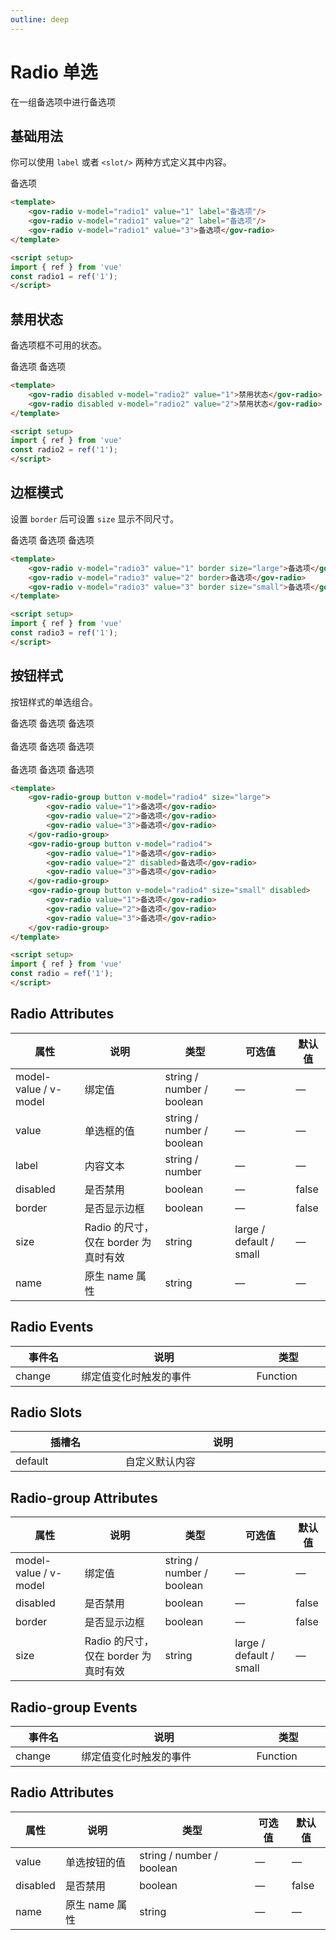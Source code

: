 ```yaml
---
outline: deep
---
```


# Radio 单选

在一组备选项中进行备选项

<script setup>
import { ref } from 'vue'
const radio1 = ref('1');
const radio2 = ref('1');
const radio3 = ref('1');
const radio4 = ref('1');
</script>


## 基础用法

你可以使用 ```label``` 或者 ```<slot/>``` 两种方式定义其中内容。

<demo-container class="demo-gov-form">
	<gov-radio v-model="radio1" value="1" label="备选项"/>
	<gov-radio v-model="radio1" value="2" label="备选项"/>
	<gov-radio v-model="radio1" value="3">备选项</gov-radio>
</demo-container>

```md
<template>
	<gov-radio v-model="radio1" value="1" label="备选项"/>
	<gov-radio v-model="radio1" value="2" label="备选项"/>
	<gov-radio v-model="radio1" value="3">备选项</gov-radio>
</template>

<script setup>
import { ref } from 'vue'
const radio1 = ref('1');
</script>
```

## 禁用状态

备选项框不可用的状态。

<demo-container class="demo-gov-form">
	<gov-radio disabled v-model="radio2" value="1">备选项</gov-radio>
	<gov-radio disabled v-model="radio2" value="2">备选项</gov-radio>
</demo-container>

```md
<template>
	<gov-radio disabled v-model="radio2" value="1">禁用状态</gov-radio>
	<gov-radio disabled v-model="radio2" value="2">禁用状态</gov-radio>
</template>

<script setup>
import { ref } from 'vue'
const radio2 = ref('1');
</script>
```

## 边框模式

设置 ```border``` 后可设置 ```size``` 显示不同尺寸。

<demo-container class="demo-gov-form">
	<gov-radio v-model="radio3" value="1" border size="large">备选项</gov-radio>
	<gov-radio v-model="radio3" value="2" border>备选项</gov-radio>
	<gov-radio v-model="radio3" value="3" border size="small">备选项</gov-radio>
</demo-container>

```md
<template>
	<gov-radio v-model="radio3" value="1" border size="large">备选项</gov-radio>
	<gov-radio v-model="radio3" value="2" border>备选项</gov-radio>
	<gov-radio v-model="radio3" value="3" border size="small">备选项</gov-radio>
</template>

<script setup>
import { ref } from 'vue'
const radio3 = ref('1');
</script>
```





## 按钮样式

按钮样式的单选组合。

<demo-container class="demo-gov-form">
	<gov-radio-group button v-model="radio4" size="large">
		<gov-radio value="1">备选项</gov-radio>
		<gov-radio value="2">备选项</gov-radio>
		<gov-radio value="3">备选项</gov-radio>
	</gov-radio-group>
	<br/>
	<br/>
	<gov-radio-group button v-model="radio4">
		<gov-radio value="1">备选项</gov-radio>
		<gov-radio value="2" disabled>备选项</gov-radio>
		<gov-radio value="3">备选项</gov-radio>
	</gov-radio-group>
	<br/>
	<br/>
	<gov-radio-group button v-model="radio4" size="small" disabled>
		<gov-radio value="1">备选项</gov-radio>
		<gov-radio value="2">备选项</gov-radio>
		<gov-radio value="3">备选项</gov-radio>
	</gov-radio-group>
</demo-container>

```md
<template>
	<gov-radio-group button v-model="radio4" size="large">
		<gov-radio value="1">备选项</gov-radio>
		<gov-radio value="2">备选项</gov-radio>
		<gov-radio value="3">备选项</gov-radio>
	</gov-radio-group>
	<gov-radio-group button v-model="radio4">
		<gov-radio value="1">备选项</gov-radio>
		<gov-radio value="2" disabled>备选项</gov-radio>
		<gov-radio value="3">备选项</gov-radio>
	</gov-radio-group>
	<gov-radio-group button v-model="radio4" size="small" disabled>
		<gov-radio value="1">备选项</gov-radio>
		<gov-radio value="2">备选项</gov-radio>
		<gov-radio value="3">备选项</gov-radio>
	</gov-radio-group>
</template>

<script setup>
import { ref } from 'vue'
const radio = ref('1');
</script>
```



## Radio Attributes

<table style="width:100%; display:table;">
  <thead>
    <tr>
      <th>属性</th>
      <th>说明</th>
      <th>类型</th>
      <th>可选值</th>
      <th>默认值</th>
    </tr>
  </thead>
  <tbody>
    <tr>
      <td>model-value / v-model</td>
      <td>绑定值</td>
      <td>string / number / boolean</td>
      <td>—</td>
      <td>—</td>
    </tr>
	<tr>
      <td>value</td>
      <td>单选框的值</td>
      <td>string / number / boolean</td>
      <td>—</td>
      <td>—</td>
    </tr>
    <tr>
      <td>label</td>
      <td>内容文本</td>
      <td>string / number</td>
      <td>—</td>
      <td>—</td>
    </tr>
    <tr>
      <td>disabled</td>
      <td>是否禁用</td>
      <td>boolean</td>
      <td>—</td>
      <td>false</td>
    </tr>
    <tr>
      <td>border</td>
      <td>是否显示边框</td>
      <td>boolean</td>
      <td>—</td>
      <td>false</td>
    </tr>
    <tr>
      <td>size</td>
      <td>Radio 的尺寸，仅在 border 为真时有效</td>
      <td>string</td>
      <td>large / default / small</td>
      <td>—</td>
    </tr>
    <tr>
      <td>name</td>
      <td>原生 name 属性</td>
      <td>string</td>
      <td>—</td>
      <td>—</td>
    </tr>
  </tbody>
</table>

## Radio Events

<table style="width:100%; display:table;">
  <thead>
    <tr>
      <th>事件名</th>
      <th>说明</th>
      <th>类型</th>
    </tr>
  </thead>
  <tbody>
    <tr>
      <td>change</td>
      <td>绑定值变化时触发的事件</td>
      <td>Function</td>
    </tr>
  </tbody>
</table>

## Radio Slots

<table style="width:100%; display:table;">
  <thead>
    <tr>
      <th>插槽名</th>
      <th>说明</th>
    </tr>
  </thead>
  <tbody>
    <tr>
      <td>default</td>
      <td>自定义默认内容</td>
    </tr>
  </tbody>
</table>


## Radio-group Attributes


<table style="width:100%; display:table;">
  <thead>
    <tr>
      <th>属性</th>
      <th>说明</th>
      <th>类型</th>
      <th>可选值</th>
      <th>默认值</th>
    </tr>
  </thead>
  <tbody>
    <tr>
      <td>model-value / v-model</td>
      <td>绑定值</td>
      <td>string / number / boolean</td>
      <td>—</td>
      <td>—</td>
    </tr>
    <tr>
      <td>disabled</td>
      <td>是否禁用</td>
      <td>boolean</td>
      <td>—</td>
      <td>false</td>
    </tr>
    <tr>
      <td>border</td>
      <td>是否显示边框</td>
      <td>boolean</td>
      <td>—</td>
      <td>false</td>
    </tr>
    <tr>
      <td>size</td>
      <td>Radio 的尺寸，仅在 border 为真时有效</td>
      <td>string</td>
      <td>large / default / small</td>
      <td>—</td>
    </tr>
  </tbody>
</table>

## Radio-group Events

<table style="width:100%; display:table;">
  <thead>
    <tr>
      <th>事件名</th>
      <th>说明</th>
      <th>类型</th>
    </tr>
  </thead>
  <tbody>
    <tr>
      <td>change</td>
      <td>绑定值变化时触发的事件</td>
      <td>Function</td>
    </tr>
  </tbody>
</table>


## Radio Attributes

<table style="width:100%; display:table;">
  <thead>
    <tr>
      <th>属性</th>
      <th>说明</th>
      <th>类型</th>
      <th>可选值</th>
      <th>默认值</th>
    </tr>
  </thead>
  <tbody>
	<tr>
      <td>value</td>
      <td>单选按钮的值</td>
      <td>string / number / boolean</td>
      <td>—</td>
      <td>—</td>
    </tr>
    <tr>
      <td>disabled</td>
      <td>是否禁用</td>
      <td>boolean</td>
      <td>—</td>
      <td>false</td>
    </tr>
    <tr>
      <td>name</td>
      <td>原生 name 属性</td>
      <td>string</td>
      <td>—</td>
      <td>—</td>
    </tr>
  </tbody>
</table>
